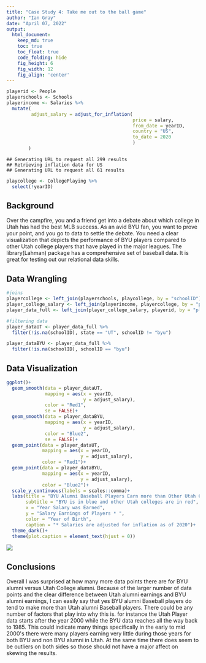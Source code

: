 ```yaml
---
title: "Case Study 4: Take me out to the ball game"
author: "Ian Gray"
date: "April 07, 2022"
output:
  html_document:  
    keep_md: true
    toc: true
    toc_float: true
    code_folding: hide
    fig_height: 6
    fig_width: 12
    fig_align: 'center'
---
```







```r
playerid <- People
playerschools <- Schools
playerincome <- Salaries %>% 
  mutate(
         adjust_salary = adjust_for_inflation(
                                              price = salary, 
                                              from_date = yearID, 
                                              country = "US", 
                                              to_date = 2020
                                              )
        )
```

```
## Generating URL to request all 299 results
## Retrieving inflation data for US 
## Generating URL to request all 61 results
```

```r
playcollege <- CollegePlaying %>% 
  select(!yearID)
```

## Background

Over the campfire, you and a friend get into a debate about which college in Utah has had the best MLB success. As an avid BYU fan, you want to prove your point, and you go to data to settle the debate. You need a clear visualization that depicts the performance of BYU players compared to other Utah college players that have played in the major leagues. The library(Lahman) package has a comprehensive set of baseball data. It is great for testing out our relational data skills.

## Data Wrangling


```r
#joins
playercollege <- left_join(playerschools, playcollege, by = "schoolID")
player_college_salary <- left_join(playerincome, playercollege, by = "playerID")
player_data_full <- left_join(player_college_salary, playerid, by = "playerID")

#filtering data
player_dataUT <- player_data_full %>% 
  filter(!is.na(schoolID), state == "UT", schoolID != "byu")

player_dataBYU <- player_data_full %>% 
  filter(!is.na(schoolID), schoolID == "byu")
```

## Data Visualization


```r
ggplot()+
  geom_smooth(data = player_dataUT, 
              mapping = aes(x = yearID, 
                            y = adjust_salary), 
              color = "Red1",
              se = FALSE)+
  geom_smooth(data = player_dataBYU, 
              mapping = aes(x = yearID, 
                            y = adjust_salary),
              color = "Blue2",
              se = FALSE)+
  geom_point(data = player_dataUT, 
             mapping = aes(x = yearID, 
                           y = adjust_salary), 
             color = "Red1")+
  geom_point(data = player_dataBYU, 
             mapping = aes(x = yearID, 
                           y = adjust_salary),
             color = "Blue2")+
  scale_y_continuous(labels = scales::comma)+
  labs(title = "BYU Alumni Baseball Players Earn more than Other Utah College Alumni",
       subtitle = "BYU is in blue and other Utah colleges are in red",
       x = "Year Salary was Earned", 
       y = "Salary Earnings of Players * ", 
       color = "Year of Birth",
       caption = "* Salaries are adjusted for inflation as of 2020")+
  theme_dark()+
  theme(plot.caption = element_text(hjust = 0))
```

![](Case_study_4_files/figure-html/plot_data-1.png)<!-- -->

## Conclusions

Overall I was surprised at how many more data points there are for BYU alumni versus Utah College alumni. Because of the larger number of data points and the clear difference between Utah alumni earnings and BYU alumni earnings, I can easily say that yes BYU alumni Baseball players do tend to make more than Utah alumni Baseball players. There could be any number of factors that play into why this is. for instance the Utah Player data starts after the year 2000 while the BYU data reaches all the way back to 1985. This could indicate many things specifically in the early to mid 2000's there were many players earning very little during those years for both BYU and non BYU alumni in Utah. At the same time there does seem to be outliers on both sides so those should not have a major affect on skewing the results.
